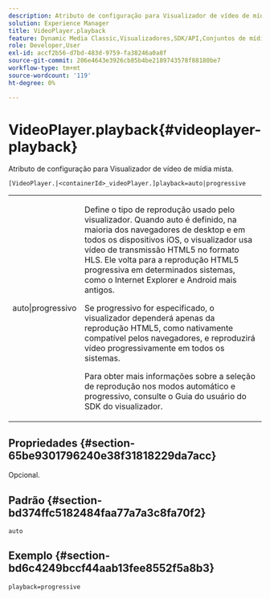 ```yaml
---
description: Atributo de configuração para Visualizador de vídeo de mídia mista.
solution: Experience Manager
title: VideoPlayer.playback
feature: Dynamic Media Classic,Visualizadores,SDK/API,Conjuntos de mídia mista
role: Developer,User
exl-id: accf2b56-d7bd-483d-9759-fa38246a0a8f
source-git-commit: 206e4643e3926cb85b4be2189743578f88180be7
workflow-type: tm+mt
source-wordcount: '119'
ht-degree: 0%

---
```


# VideoPlayer.playback{#videoplayer-playback}

Atributo de configuração para Visualizador de vídeo de mídia mista.

`[VideoPlayer.|<containerId>_videoPlayer.]playback=auto|progressive`

<table id="table_27B4B2DDD44D4D1CB46DD1906A92B2FD"> 
 <tbody> 
  <tr> 
   <td colname="col1"> <p> <span class="codeph"> auto|progressivo</span> </p> </td> 
   <td colname="col2"> <p> Define o tipo de reprodução usado pelo visualizador. Quando <span class="codeph"> auto</span> é definido, na maioria dos navegadores de desktop e em todos os dispositivos iOS, o visualizador usa vídeo de transmissão HTML5 no formato HLS. Ele volta para a reprodução HTML5 progressiva em determinados sistemas, como o Internet Explorer e Android mais antigos. </p> <p>Se <span class="codeph"> progressivo</span> for especificado, o visualizador dependerá apenas da reprodução HTML5, como nativamente compatível pelos navegadores, e reproduzirá vídeo progressivamente em todos os sistemas. </p> <p>Para obter mais informações sobre a seleção de reprodução nos modos automático e progressivo, consulte o Guia do usuário do SDK do visualizador. </p> </td> 
  </tr> 
 </tbody> 
</table>

## Propriedades {#section-65be9301796240e38f31818229da7acc}

Opcional.

## Padrão {#section-bd374ffc5182484faa77a7a3c8fa70f2}

`auto`

## Exemplo {#section-bd6c4249bccf44aab13fee8552f5a8b3}

`playback=progressive`
